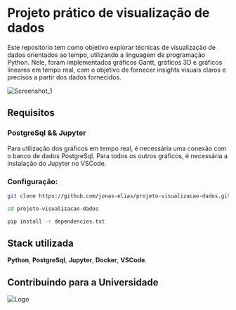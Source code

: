 # Projeto prático de visualização de dados

Este repositório tem como objetivo explorar técnicas de visualização de dados orientados ao tempo, utilizando a linguagem de programação Python. Nele, foram implementados gráficos Gantt, gráficos 3D e gráficos lineares em tempo real, com o objetivo de fornecer insights visuais claros e precisos a partir dos dados fornecidos.

![Screenshot_1](https://github.com/jonas-elias/projeto-visualizacao-dados/assets/48037643/3b7b5139-514f-4bd3-9992-34ecb7a268aa)

## Requisitos

### PostgreSql && Jupyter
Para utilização dos gráficos em tempo real, é necessária uma conexão com o banco de dados PostgreSql. Para todos os outros gráficos, é necessária a instalação do Jupyter no VSCode.

### Configuração:

```bash
git clone https://github.com/jonas-elias/projeto-visualizacao-dados.git
```

```bash
cd projeto-visualizacao-dados
```

```bash
pip install -r dependencies.txt
```

## Stack utilizada

**Python**, **PostgreSql**, **Jupyter**, **Docker**, **VSCode**.

## Contribuindo para a Universidade

![Logo](https://th.bing.com/th/id/R.1f3dd2192b3a93ebf03061c73912ac1d?rik=gq3BL1fQkicoUQ&riu=http%3a%2f%2foenem.com.br%2fblog%2fwp-content%2fuploads%2f2018%2f01%2fVestibular-UFSC.gif&ehk=GLqmjQQzandF1%2fFd4KYV9x%2flspeu%2bhMSObd6V7bWNaA%3d&risl=&pid=ImgRaw&r=0)
